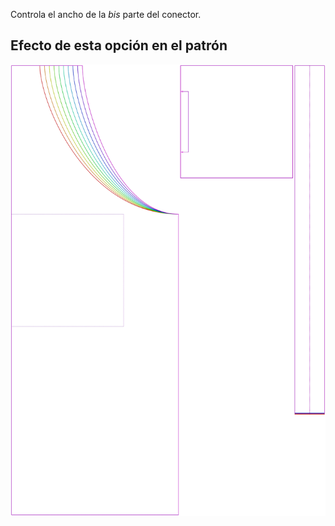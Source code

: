 Controla el ancho de la *bis* parte del conector.

## Efecto de esta opción en el patrón

![Esta imagen muestra el efecto de esta opción superponiendo varias variantes que tienen un valor diferente para esta opción](albert_bibwidth_sample.svg "Efecto de esta opción en el patrón")
